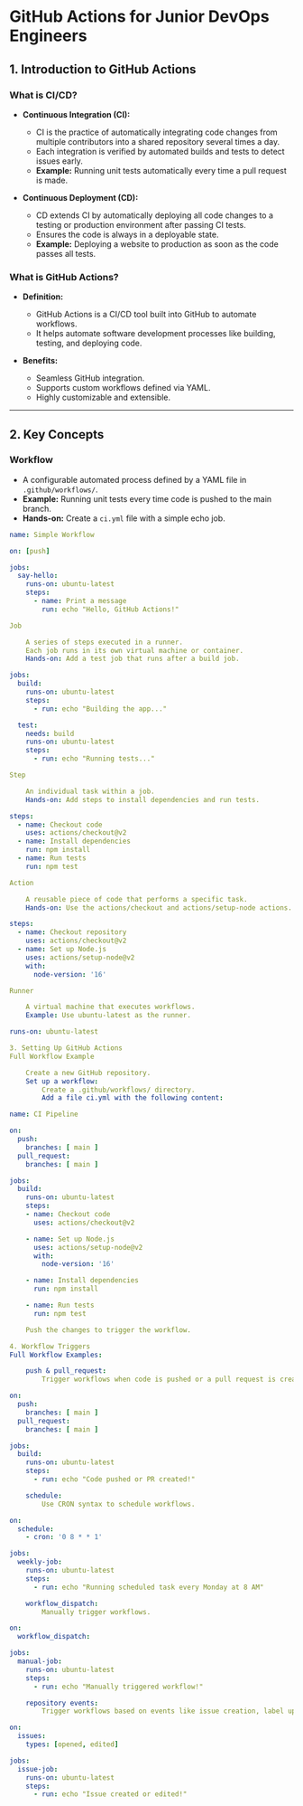 # GitHub Actions for Junior DevOps Engineers

## 1. Introduction to GitHub Actions

### What is CI/CD?

- **Continuous Integration (CI):**
  - CI is the practice of automatically integrating code changes from multiple contributors into a shared repository several times a day.
  - Each integration is verified by automated builds and tests to detect issues early.
  - **Example:** Running unit tests automatically every time a pull request is made.

- **Continuous Deployment (CD):**
  - CD extends CI by automatically deploying all code changes to a testing or production environment after passing CI tests.
  - Ensures the code is always in a deployable state.
  - **Example:** Deploying a website to production as soon as the code passes all tests.

### What is GitHub Actions?

- **Definition:**
  - GitHub Actions is a CI/CD tool built into GitHub to automate workflows.
  - It helps automate software development processes like building, testing, and deploying code.

- **Benefits:**
  - Seamless GitHub integration.
  - Supports custom workflows defined via YAML.
  - Highly customizable and extensible.

---

## 2. Key Concepts

### Workflow
- A configurable automated process defined by a YAML file in `.github/workflows/`.
- **Example:** Running unit tests every time code is pushed to the main branch.
- **Hands-on:** Create a `ci.yml` file with a simple echo job.

```yaml
name: Simple Workflow

on: [push]

jobs:
  say-hello:
    runs-on: ubuntu-latest
    steps:
      - name: Print a message
        run: echo "Hello, GitHub Actions!"

Job

    A series of steps executed in a runner.
    Each job runs in its own virtual machine or container.
    Hands-on: Add a test job that runs after a build job.

jobs:
  build:
    runs-on: ubuntu-latest
    steps:
      - run: echo "Building the app..."

  test:
    needs: build
    runs-on: ubuntu-latest
    steps:
      - run: echo "Running tests..."

Step

    An individual task within a job.
    Hands-on: Add steps to install dependencies and run tests.

steps:
  - name: Checkout code
    uses: actions/checkout@v2
  - name: Install dependencies
    run: npm install
  - name: Run tests
    run: npm test

Action

    A reusable piece of code that performs a specific task.
    Hands-on: Use the actions/checkout and actions/setup-node actions.

steps:
  - name: Checkout repository
    uses: actions/checkout@v2
  - name: Set up Node.js
    uses: actions/setup-node@v2
    with:
      node-version: '16'

Runner

    A virtual machine that executes workflows.
    Example: Use ubuntu-latest as the runner.

runs-on: ubuntu-latest

3. Setting Up GitHub Actions
Full Workflow Example

    Create a new GitHub repository.
    Set up a workflow:
        Create a .github/workflows/ directory.
        Add a file ci.yml with the following content:

name: CI Pipeline

on:
  push:
    branches: [ main ]
  pull_request:
    branches: [ main ]

jobs:
  build:
    runs-on: ubuntu-latest
    steps:
    - name: Checkout code
      uses: actions/checkout@v2

    - name: Set up Node.js
      uses: actions/setup-node@v2
      with:
        node-version: '16'

    - name: Install dependencies
      run: npm install

    - name: Run tests
      run: npm test

    Push the changes to trigger the workflow.

4. Workflow Triggers
Full Workflow Examples:

    push & pull_request:
        Trigger workflows when code is pushed or a pull request is created.

on:
  push:
    branches: [ main ]
  pull_request:
    branches: [ main ]

jobs:
  build:
    runs-on: ubuntu-latest
    steps:
      - run: echo "Code pushed or PR created!"

    schedule:
        Use CRON syntax to schedule workflows.

on:
  schedule:
    - cron: '0 8 * * 1'

jobs:
  weekly-job:
    runs-on: ubuntu-latest
    steps:
      - run: echo "Running scheduled task every Monday at 8 AM"

    workflow_dispatch:
        Manually trigger workflows.

on:
  workflow_dispatch:

jobs:
  manual-job:
    runs-on: ubuntu-latest
    steps:
      - run: echo "Manually triggered workflow!"

    repository events:
        Trigger workflows based on events like issue creation, label updates, etc.

on:
  issues:
    types: [opened, edited]

jobs:
  issue-job:
    runs-on: ubuntu-latest
    steps:
      - run: echo "Issue created or edited!"
